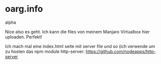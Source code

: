 oarg.info
=========

alpha

Nice also es geht. Ich kann die files von meinem Manjaro Virtualbox hier uploaden. Perfekt!

Ich mach mal eine index.html seite mit server file und so (ich verwende um zu hosten das npm module http-server: https://github.com/nodeapps/http-server
